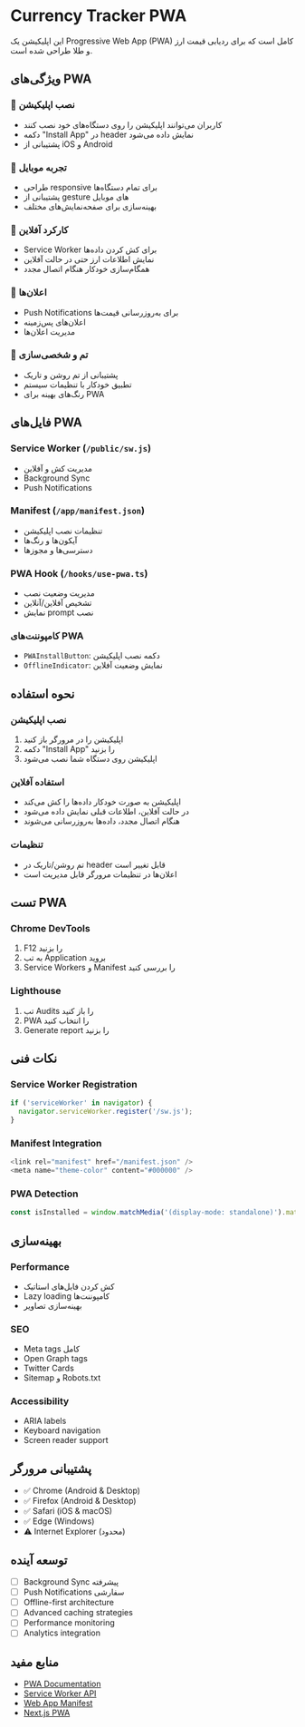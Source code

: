 # Currency Tracker PWA

این اپلیکیشن یک Progressive Web App (PWA) کامل است که برای ردیابی قیمت ارز و طلا طراحی شده است.

## ویژگی‌های PWA

### 🚀 نصب اپلیکیشن
- کاربران می‌توانند اپلیکیشن را روی دستگاه‌های خود نصب کنند
- دکمه "Install App" در header نمایش داده می‌شود
- پشتیبانی از iOS و Android

### 📱 تجربه موبایل
- طراحی responsive برای تمام دستگاه‌ها
- پشتیبانی از gesture های موبایل
- بهینه‌سازی برای صفحه‌نمایش‌های مختلف

### 🔄 کارکرد آفلاین
- Service Worker برای کش کردن داده‌ها
- نمایش اطلاعات ارز حتی در حالت آفلاین
- همگام‌سازی خودکار هنگام اتصال مجدد

### 🔔 اعلان‌ها
- Push Notifications برای به‌روزرسانی قیمت‌ها
- اعلان‌های پس‌زمینه
- مدیریت اعلان‌ها

### 🎨 تم و شخصی‌سازی
- پشتیبانی از تم روشن و تاریک
- تطبیق خودکار با تنظیمات سیستم
- رنگ‌های بهینه برای PWA

## فایل‌های PWA

### Service Worker (`/public/sw.js`)
- مدیریت کش و آفلاین
- Background Sync
- Push Notifications

### Manifest (`/app/manifest.json`)
- تنظیمات نصب اپلیکیشن
- آیکون‌ها و رنگ‌ها
- دسترسی‌ها و مجوزها

### PWA Hook (`/hooks/use-pwa.ts`)
- مدیریت وضعیت نصب
- تشخیص آفلاین/آنلاین
- نمایش prompt نصب

### کامپوننت‌های PWA
- `PWAInstallButton`: دکمه نصب اپلیکیشن
- `OfflineIndicator`: نمایش وضعیت آفلاین

## نحوه استفاده

### نصب اپلیکیشن
1. اپلیکیشن را در مرورگر باز کنید
2. دکمه "Install App" را بزنید
3. اپلیکیشن روی دستگاه شما نصب می‌شود

### استفاده آفلاین
- اپلیکیشن به صورت خودکار داده‌ها را کش می‌کند
- در حالت آفلاین، اطلاعات قبلی نمایش داده می‌شود
- هنگام اتصال مجدد، داده‌ها به‌روزرسانی می‌شوند

### تنظیمات
- تم روشن/تاریک در header قابل تغییر است
- اعلان‌ها در تنظیمات مرورگر قابل مدیریت است

## تست PWA

### Chrome DevTools
1. F12 را بزنید
2. به تب Application بروید
3. Service Workers و Manifest را بررسی کنید

### Lighthouse
1. تب Audits را باز کنید
2. PWA را انتخاب کنید
3. Generate report را بزنید

## نکات فنی

### Service Worker Registration
```typescript
if ('serviceWorker' in navigator) {
  navigator.serviceWorker.register('/sw.js');
}
```

### Manifest Integration
```typescript
<link rel="manifest" href="/manifest.json" />
<meta name="theme-color" content="#000000" />
```

### PWA Detection
```typescript
const isInstalled = window.matchMedia('(display-mode: standalone)').matches;
```

## بهینه‌سازی

### Performance
- کش کردن فایل‌های استاتیک
- Lazy loading کامپوننت‌ها
- بهینه‌سازی تصاویر

### SEO
- Meta tags کامل
- Open Graph tags
- Twitter Cards
- Sitemap و Robots.txt

### Accessibility
- ARIA labels
- Keyboard navigation
- Screen reader support

## پشتیبانی مرورگر

- ✅ Chrome (Android & Desktop)
- ✅ Firefox (Android & Desktop)
- ✅ Safari (iOS & macOS)
- ✅ Edge (Windows)
- ⚠️ Internet Explorer (محدود)

## توسعه آینده

- [ ] Background Sync پیشرفته
- [ ] Push Notifications سفارشی
- [ ] Offline-first architecture
- [ ] Advanced caching strategies
- [ ] Performance monitoring
- [ ] Analytics integration

## منابع مفید

- [PWA Documentation](https://web.dev/progressive-web-apps/)
- [Service Worker API](https://developer.mozilla.org/en-US/docs/Web/API/Service_Worker_API)
- [Web App Manifest](https://developer.mozilla.org/en-US/docs/Web/Manifest)
- [Next.js PWA](https://nextjs.org/docs/app/building-your-application/optimizing/progressive-web-apps)
